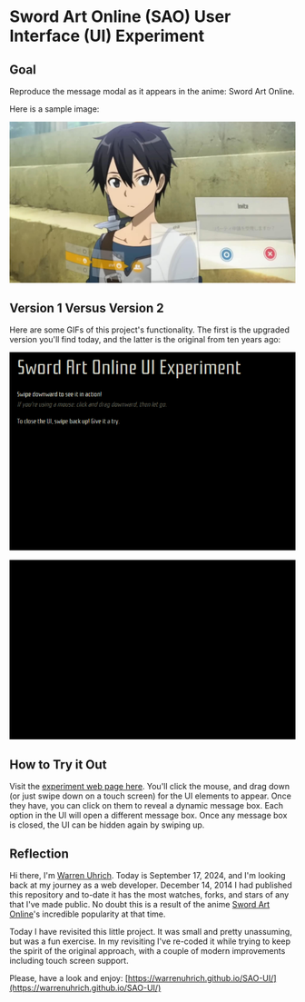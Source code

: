 # Sword Art Online (SAO) User Interface (UI) Experiment

## Goal

Reproduce the message modal as it appears in the anime: Sword Art Online.

Here is a sample image:

![Screenshot of the UI in the Sword Art Online show.](https://github.com/WarrenUhrich/SAO-UI/blob/main/img/sao-ui-on-tv-screenshot.jpg?raw=true)

## Version 1 Versus Version 2

Here are some GIFs of this project's functionality. The first is the upgraded version you'll find today, and the latter is the original from ten years ago:

![Recording of the September 2024 version of the web page.](https://github.com/WarrenUhrich/SAO-UI/blob/main/img/sao-ui-v2.gif?raw=true)

![Recording of the December 2014 version of the web page.](https://github.com/WarrenUhrich/SAO-UI/blob/main/img/sao-ui.gif?raw=true)

## How to Try it Out

Visit the [experiment web page here](https://warrenuhrich.github.io/SAO-UI/). You'll click the mouse, and drag down (or just swipe down on a touch screen) for the UI elements to appear. Once they have, you can click on them to reveal a dynamic message box. Each option in the UI will open a different message box. Once any message box is closed, the UI can be hidden again by swiping up.

## Reflection

Hi there, I'm [Warren Uhrich](https://warren.codes). Today is September 17, 2024, and I'm looking back at my journey as a web developer. December 14, 2014 I had published this repository and to-date it has the most watches, forks, and stars of any that I've made public. No doubt this is a result of the anime [Sword Art Online](https://www.swordart-online.net/)'s incredible popularity at that time.

Today I have revisited this little project. It was small and pretty unassuming, but was a fun exercise. In my revisiting I've re-coded it while trying to keep the spirit of the original approach, with a couple of modern improvements including touch screen support.

Please, have a look and enjoy: [https://warrenuhrich.github.io/SAO-UI/](https://warrenuhrich.github.io/SAO-UI/)
